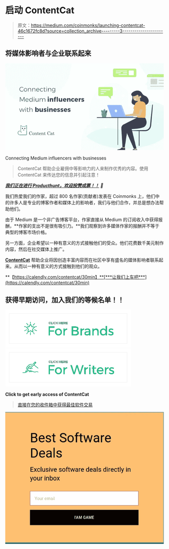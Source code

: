 # 启动 ContentCat

> 原文：<https://medium.com/coinmonks/launching-contentcat-46c1672fc8d?source=collection_archive---------3----------------------->

## 将媒体影响者与企业联系起来

![](img/d5d6dabb7dbe2fc66e4183dc8f568dcd.png)

Connecting Medium influencers with businesses

> ContentCat 帮助企业雇佣中等影响力的人来制作优秀的内容。使用 ContentCat 来传达您的信息并引起注意！

[***我们正在进行 Producthunt，欢迎投赞成票！！***](https://www.producthunt.com/posts/contentcat) ***🙏***

我们热爱我们的作家，超过 800 名作家(贡献者)发表在 Coinmonks 上，他们中的许多人是专业的博客作者和媒体上的影响者，我们与他们合作，并总是想办法帮助他们。

由于 Medium 是一个非广告博客平台，作家直接从 Medium 的订阅收入中获得报酬，**作家的支出不是很有吸引力。**我们观察到许多媒体作家的报酬并不等于典型的博客市场价格。

另一方面，企业希望以一种有意义的方式接触他们的受众。他们花费数千美元制作内容，然后在社交媒体上推广。

[**ContentCat**](https://contentcat.me/) 帮助企业将因创造丰富内容而在社区中享有盛名的媒体影响者联系起来。从而以一种有意义的方式接触到他们的观众。

**【https://calendly.com/contentcat/30min】**[***让我们上车吧***](https://calendly.com/contentcat/30min)

## 获得早期访问，加入我们的等候名单！！

[![](img/3ab50dae49e105b6e6e83c8a40f9974c.png)](https://contentcat.me/)[![](img/b55ea1da52070e3c61124138fd017bae.png)](https://contentcat.me/apply-as-writer/)

**Click to get early access of ContentCat**

> [直接在您的收件箱中获得最佳软件交易](https://coincodecap.com/?utm_source=coinmonks)

[![](img/7c0b3dfdcbfea594cc0ae7d4f9bf6fcb.png)](https://coincodecap.com/?utm_source=coinmonks)